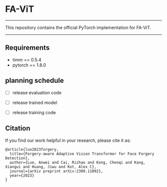 # FA-ViT


------
This repository contains the official PyTorch implementation for FA-ViT.

------


## Requirements
- timm == 0.5.4
- pytorch == 1.8.0

## planning schedule
- [ ] release evaluation code
- [ ] release trained model
- [ ] release training code



## Citation
If you find our work helpful in your research, please cite it as:

```
@article{luo2023forgery,
  title={Forgery-aware Adaptive Vision Transformer for Face Forgery Detection},
  author={Luo, Anwei and Cai, Rizhao and Kong, Chenqi and Kang, Xiangui and Huang, Jiwu and Kot, Alex C},
  journal={arXiv preprint arXiv:2309.11092},
  year={2023}
}
```
